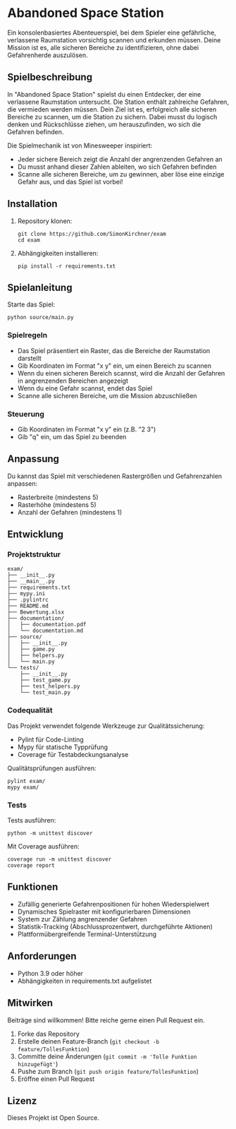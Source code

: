 # Abandoned Space Station

Ein konsolenbasiertes Abenteuerspiel, bei dem Spieler eine gefährliche, verlassene Raumstation vorsichtig scannen und erkunden müssen. Deine Mission ist es, alle sicheren Bereiche zu identifizieren, ohne dabei Gefahrenherde auszulösen.

## Spielbeschreibung

In "Abandoned Space Station" spielst du einen Entdecker, der eine verlassene Raumstation untersucht. Die Station enthält zahlreiche Gefahren, die vermieden werden müssen. Dein Ziel ist es, erfolgreich alle sicheren Bereiche zu scannen, um die Station zu sichern. Dabei musst du logisch denken und Rückschlüsse ziehen, um herauszufinden, wo sich die Gefahren befinden.

Die Spielmechanik ist von Minesweeper inspiriert:
- Jeder sichere Bereich zeigt die Anzahl der angrenzenden Gefahren an
- Du musst anhand dieser Zahlen ableiten, wo sich Gefahren befinden
- Scanne alle sicheren Bereiche, um zu gewinnen, aber löse eine einzige Gefahr aus, und das Spiel ist vorbei!

## Installation

1. Repository klonen:
   ```
   git clone https://github.com/SimonKirchner/exam
   cd exam
   ```

2. Abhängigkeiten installieren:
   ```
   pip install -r requirements.txt
   ```

## Spielanleitung

Starte das Spiel:
```
python source/main.py
```

### Spielregeln

- Das Spiel präsentiert ein Raster, das die Bereiche der Raumstation darstellt
- Gib Koordinaten im Format "x y" ein, um einen Bereich zu scannen
- Wenn du einen sicheren Bereich scannst, wird die Anzahl der Gefahren in angrenzenden Bereichen angezeigt
- Wenn du eine Gefahr scannst, endet das Spiel
- Scanne alle sicheren Bereiche, um die Mission abzuschließen

### Steuerung

- Gib Koordinaten im Format "x y" ein (z.B. "2 3")
- Gib "q" ein, um das Spiel zu beenden

## Anpassung

Du kannst das Spiel mit verschiedenen Rastergrößen und Gefahrenzahlen anpassen:
- Rasterbreite (mindestens 5)
- Rasterhöhe (mindestens 5)
- Anzahl der Gefahren (mindestens 1)

## Entwicklung

### Projektstruktur

```
exam/
├── __init__.py
├── __main__.py
├── requirements.txt
├── mypy.ini
├── .pylintrc
├── README.md
├── Bewertung.xlsx
├── documentation/
│   ├── documentation.pdf
│   └── documentation.md
├── source/
│   ├── __init__.py
│   ├── game.py
│   ├── helpers.py
│   └── main.py
└── tests/
    ├── __init__.py
    ├── test_game.py
    ├── test_helpers.py
    └── test_main.py
```

### Codequalität

Das Projekt verwendet folgende Werkzeuge zur Qualitätssicherung:
- Pylint für Code-Linting
- Mypy für statische Typprüfung
- Coverage für Testabdeckungsanalyse

Qualitätsprüfungen ausführen:
```
pylint exam/
mypy exam/
```

### Tests

Tests ausführen:
```
python -m unittest discover
```

Mit Coverage ausführen:
```
coverage run -m unittest discover
coverage report
```

## Funktionen

- Zufällig generierte Gefahrenpositionen für hohen Wiederspielwert
- Dynamisches Spielraster mit konfigurierbaren Dimensionen
- System zur Zählung angrenzender Gefahren
- Statistik-Tracking (Abschlussprozentwert, durchgeführte Aktionen)
- Plattformübergreifende Terminal-Unterstützung

## Anforderungen

- Python 3.9 oder höher
- Abhängigkeiten in requirements.txt aufgelistet

## Mitwirken

Beiträge sind willkommen! Bitte reiche gerne einen Pull Request ein.

1. Forke das Repository
2. Erstelle deinen Feature-Branch (`git checkout -b feature/TollesFunktion`)
3. Committe deine Änderungen (`git commit -m 'Tolle Funktion hinzugefügt'`)
4. Pushe zum Branch (`git push origin feature/TollesFunktion`)
5. Eröffne einen Pull Request

## Lizenz

Dieses Projekt ist Open Source.